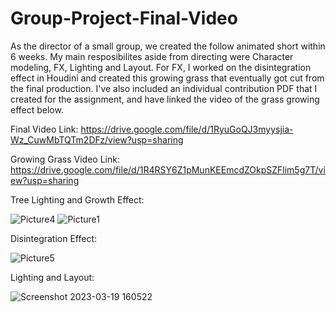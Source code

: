# Group-Project-Final-Video

As the director of a small group, we created the follow animated short within 6 weeks. My main resposibilites aside from directing were Character modeling, FX, Lighting and Layout. For FX, I worked on the disintegration effect in Houdini and created this growing grass that eventually got cut from the final production. I've also included an individual contribution PDF that I created for the assignment, and have linked the video of the grass growing effect below. 

Final Video Link:
https://drive.google.com/file/d/1RyuGoQJ3myysjia-Wz_CuwMbTQTm2DFz/view?usp=sharing

Growing Grass Video Link:
https://drive.google.com/file/d/1R4RSY6Z1pMunKEEmcdZOkpSZFlim5g7T/view?usp=sharing


Tree Lighting and Growth Effect:

![Picture4](https://user-images.githubusercontent.com/115167346/226188630-830d8cd0-dfa3-43d5-819e-822de9b30b0c.png)
![Picture1](https://user-images.githubusercontent.com/115167346/226188625-65612954-8ebd-4c6c-91ff-36a2bae99498.png)

Disintegration Effect:

![Picture5](https://user-images.githubusercontent.com/115167346/226188634-bd02bb39-2dc6-42fe-a652-13738cc52288.png)

Lighting and Layout:

![Screenshot 2023-03-19 160522](https://user-images.githubusercontent.com/115167346/226188726-2ad581c9-79ba-41cf-9048-25dea0862f3d.png)
